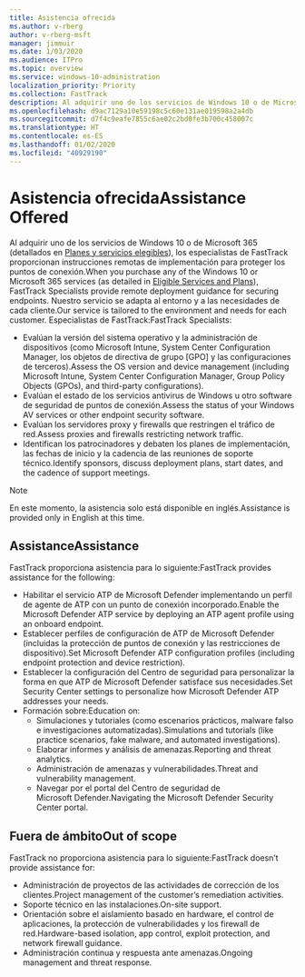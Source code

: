```yaml
---
title: Asistencia ofrecida
ms.author: v-rberg
author: v-rberg-msft
manager: jimmuir
ms.date: 1/03/2020
ms.audience: ITPro
ms.topic: overview
ms.service: windows-10-administration
localization_priority: Priority
ms.collection: FastTrack
description: Al adquirir uno de los servicios de Windows 10 o de Microsoft 365, los especialistas de FastTrack proporcionan instrucciones remotas de implementación para proteger los puntos de conexión. Nuestro servicio se adapta al entorno y a las necesidades de cada cliente.
ms.openlocfilehash: d9ac7129a10e59198c5c60e131ae019598a2a4db
ms.sourcegitcommit: d7f4c9eafe7855c6ae02c2bd0fe3b700c458007c
ms.translationtype: HT
ms.contentlocale: es-ES
ms.lasthandoff: 01/02/2020
ms.locfileid: "40929190"
---
```

# <a name="assistance-offered"></a><span data-ttu-id="da2e1-104">Asistencia ofrecida</span><span class="sxs-lookup"><span data-stu-id="da2e1-104">Assistance Offered</span></span>  

<span data-ttu-id="da2e1-105">Al adquirir uno de los servicios de Windows 10 o de Microsoft 365 (detallados en [Planes y servicios elegibles](M365-eligible-services-and-plans.md)), los especialistas de FastTrack proporcionan instrucciones remotas de implementación para proteger los puntos de conexión.</span><span class="sxs-lookup"><span data-stu-id="da2e1-105">When you purchase any of the Windows 10 or Microsoft 365 services (as detailed in [Eligible Services and Plans](M365-eligible-services-and-plans.md)), FastTrack Specialists provide remote deployment guidance for securing endpoints.</span></span> <span data-ttu-id="da2e1-106">Nuestro servicio se adapta al entorno y a las necesidades de cada cliente.</span><span class="sxs-lookup"><span data-stu-id="da2e1-106">Our service is tailored to the environment and needs for each customer.</span></span> <span data-ttu-id="da2e1-107">Especialistas de FastTrack:</span><span class="sxs-lookup"><span data-stu-id="da2e1-107">FastTrack Specialists:</span></span>
- <span data-ttu-id="da2e1-108">Evalúan la versión del sistema operativo y la administración de dispositivos (como Microsoft Intune, System Center Configuration Manager, los objetos de directiva de grupo [GPO] y las configuraciones de terceros).</span><span class="sxs-lookup"><span data-stu-id="da2e1-108">Assess the OS version and device management (including Microsoft Intune, System Center Configuration Manager, Group Policy Objects (GPOs), and third-party configurations).</span></span>
- <span data-ttu-id="da2e1-109">Evalúan el estado de los servicios antivirus de Windows u otro software de seguridad de puntos de conexión.</span><span class="sxs-lookup"><span data-stu-id="da2e1-109">Assess the status of your Windows AV services or other endpoint security software.</span></span>
- <span data-ttu-id="da2e1-110">Evalúan los servidores proxy y firewalls que restringen el tráfico de red.</span><span class="sxs-lookup"><span data-stu-id="da2e1-110">Assess proxies and firewalls restricting network traffic.</span></span>
- <span data-ttu-id="da2e1-111">Identifican los patrocinadores y debaten los planes de implementación, las fechas de inicio y la cadencia de las reuniones de soporte técnico.</span><span class="sxs-lookup"><span data-stu-id="da2e1-111">Identify sponsors, discuss deployment plans, start dates, and the cadence of support meetings.</span></span>

> [!NOTE]
> <span data-ttu-id="da2e1-112">En este momento, la asistencia solo está disponible en inglés.</span><span class="sxs-lookup"><span data-stu-id="da2e1-112">Assistance is provided only in English at this time.</span></span> 

## <a name="assistance"></a><span data-ttu-id="da2e1-113">Assistance</span><span class="sxs-lookup"><span data-stu-id="da2e1-113">Assistance</span></span>

<span data-ttu-id="da2e1-114">FastTrack proporciona asistencia para lo siguiente:</span><span class="sxs-lookup"><span data-stu-id="da2e1-114">FastTrack provides assistance for the following:</span></span>
- <span data-ttu-id="da2e1-115">Habilitar el servicio ATP de Microsoft Defender implementando un perfil de agente de ATP con un punto de conexión incorporado.</span><span class="sxs-lookup"><span data-stu-id="da2e1-115">Enable the Microsoft Defender ATP service by deploying an ATP agent profile using an onboard endpoint.</span></span>
- <span data-ttu-id="da2e1-116">Establecer perfiles de configuración de ATP de Microsoft Defender (incluidas la protección de puntos de conexión y las restricciones de dispositivo).</span><span class="sxs-lookup"><span data-stu-id="da2e1-116">Set Microsoft Defender ATP configuration profiles (including endpoint protection and device restriction).</span></span>
- <span data-ttu-id="da2e1-117">Establecer la configuración del Centro de seguridad para personalizar la forma en que ATP de Microsoft Defender satisface sus necesidades.</span><span class="sxs-lookup"><span data-stu-id="da2e1-117">Set Security Center settings to personalize how Microsoft Defender ATP addresses your needs.</span></span>
- <span data-ttu-id="da2e1-118">Formación sobre:</span><span class="sxs-lookup"><span data-stu-id="da2e1-118">Education on:</span></span>
    - <span data-ttu-id="da2e1-119">Simulaciones y tutoriales (como escenarios prácticos, malware falso e investigaciones automatizadas).</span><span class="sxs-lookup"><span data-stu-id="da2e1-119">Simulations and tutorials (like practice scenarios, fake malware, and automated investigations).</span></span>
    - <span data-ttu-id="da2e1-120">Elaborar informes y análisis de amenazas.</span><span class="sxs-lookup"><span data-stu-id="da2e1-120">Reporting and threat analytics.</span></span>
    - <span data-ttu-id="da2e1-121">Administración de amenazas y vulnerabilidades.</span><span class="sxs-lookup"><span data-stu-id="da2e1-121">Threat and vulnerability management.</span></span>
    - <span data-ttu-id="da2e1-122">Navegar por el portal del Centro de seguridad de Microsoft Defender.</span><span class="sxs-lookup"><span data-stu-id="da2e1-122">Navigating the Microsoft Defender Security Center portal.</span></span>

## <a name="out-of-scope"></a><span data-ttu-id="da2e1-123">Fuera de ámbito</span><span class="sxs-lookup"><span data-stu-id="da2e1-123">Out of scope</span></span>

<span data-ttu-id="da2e1-124">FastTrack no proporciona asistencia para lo siguiente:</span><span class="sxs-lookup"><span data-stu-id="da2e1-124">FastTrack doesn’t provide assistance for:</span></span>
- <span data-ttu-id="da2e1-125">Administración de proyectos de las actividades de corrección de los clientes.</span><span class="sxs-lookup"><span data-stu-id="da2e1-125">Project management of the customer’s remediation activities.</span></span>
- <span data-ttu-id="da2e1-126">Soporte técnico en las instalaciones.</span><span class="sxs-lookup"><span data-stu-id="da2e1-126">On-site support.</span></span>
- <span data-ttu-id="da2e1-127">Orientación sobre el aislamiento basado en hardware, el control de aplicaciones, la protección de vulnerabilidades y los firewall de red.</span><span class="sxs-lookup"><span data-stu-id="da2e1-127">Hardware-based isolation, app control, exploit protection, and network firewall guidance.</span></span>
- <span data-ttu-id="da2e1-128">Administración continua y respuesta ante amenazas.</span><span class="sxs-lookup"><span data-stu-id="da2e1-128">Ongoing management and threat response.</span></span>

